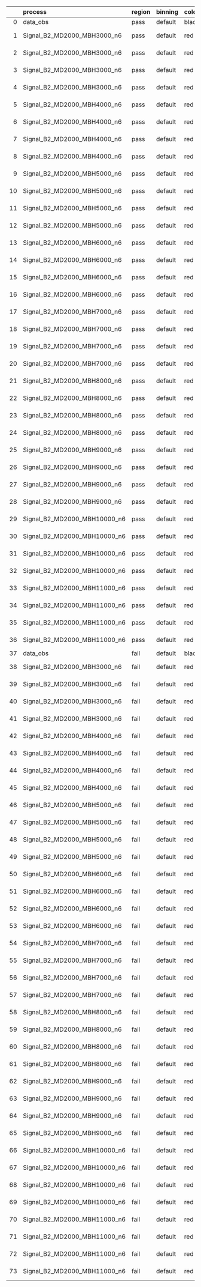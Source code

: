 |    | process                      | region   | binning   | color   | process_type   |   scale | variation   | source_filename                                                       | source_histname    | alias                        | title     |   combine_idx |     lnN |   shapes | syst_type   | direction   | variation_alias   |
|---:|:-----------------------------|:---------|:----------|:--------|:---------------|--------:|:------------|:----------------------------------------------------------------------|:-------------------|:-----------------------------|:----------|--------------:|--------:|---------:|:------------|:------------|:------------------|
|  0 | data_obs                     | pass     | default   | black   | DATA           |       1 | nominal     | ./histograms_for_2DAlphabet_v18//BH_Data.root                         | hpass              | Data                         | Data      |           nan | nan     |      nan | nan         | nan         | nan               |
|  1 | Signal_B2_MD2000_MBH3000_n6  | pass     | default   | red     | SIGNAL         |       1 | lumi        | ./histograms_for_2DAlphabet_v18//BH_Signal_B2_MD2000_MBH3000_n6.root  | hpass              | Signal_B2_MD2000_MBH3000_n6  | BH signal |           nan |   1.016 |      nan | lnN         | nan         | nan               |
|  2 | Signal_B2_MD2000_MBH3000_n6  | pass     | default   | red     | SIGNAL         |       1 | SVM         | ./histograms_for_2DAlphabet_v18//BH_Signal_B2_MD2000_MBH3000_n6.root  | hpass_SVMsyst_up   | Signal_B2_MD2000_MBH3000_n6  | BH signal |           nan | nan     |        1 | shapes      | Up          | SVMsyst           |
|  3 | Signal_B2_MD2000_MBH3000_n6  | pass     | default   | red     | SIGNAL         |       1 | SVM         | ./histograms_for_2DAlphabet_v18//BH_Signal_B2_MD2000_MBH3000_n6.root  | hpass_SVMsyst_down | Signal_B2_MD2000_MBH3000_n6  | BH signal |           nan | nan     |        1 | shapes      | Down        | SVMsyst           |
|  4 | Signal_B2_MD2000_MBH3000_n6  | pass     | default   | red     | SIGNAL         |       1 | nominal     | ./histograms_for_2DAlphabet_v18//BH_Signal_B2_MD2000_MBH3000_n6.root  | hpass              | Signal_B2_MD2000_MBH3000_n6  | BH signal |           nan | nan     |      nan | nan         | nan         | nan               |
|  5 | Signal_B2_MD2000_MBH4000_n6  | pass     | default   | red     | SIGNAL         |       1 | lumi        | ./histograms_for_2DAlphabet_v18//BH_Signal_B2_MD2000_MBH4000_n6.root  | hpass              | Signal_B2_MD2000_MBH4000_n6  | BH signal |           nan |   1.016 |      nan | lnN         | nan         | nan               |
|  6 | Signal_B2_MD2000_MBH4000_n6  | pass     | default   | red     | SIGNAL         |       1 | SVM         | ./histograms_for_2DAlphabet_v18//BH_Signal_B2_MD2000_MBH4000_n6.root  | hpass_SVMsyst_up   | Signal_B2_MD2000_MBH4000_n6  | BH signal |           nan | nan     |        1 | shapes      | Up          | SVMsyst           |
|  7 | Signal_B2_MD2000_MBH4000_n6  | pass     | default   | red     | SIGNAL         |       1 | SVM         | ./histograms_for_2DAlphabet_v18//BH_Signal_B2_MD2000_MBH4000_n6.root  | hpass_SVMsyst_down | Signal_B2_MD2000_MBH4000_n6  | BH signal |           nan | nan     |        1 | shapes      | Down        | SVMsyst           |
|  8 | Signal_B2_MD2000_MBH4000_n6  | pass     | default   | red     | SIGNAL         |       1 | nominal     | ./histograms_for_2DAlphabet_v18//BH_Signal_B2_MD2000_MBH4000_n6.root  | hpass              | Signal_B2_MD2000_MBH4000_n6  | BH signal |           nan | nan     |      nan | nan         | nan         | nan               |
|  9 | Signal_B2_MD2000_MBH5000_n6  | pass     | default   | red     | SIGNAL         |       1 | lumi        | ./histograms_for_2DAlphabet_v18//BH_Signal_B2_MD2000_MBH5000_n6.root  | hpass              | Signal_B2_MD2000_MBH5000_n6  | BH signal |           nan |   1.016 |      nan | lnN         | nan         | nan               |
| 10 | Signal_B2_MD2000_MBH5000_n6  | pass     | default   | red     | SIGNAL         |       1 | SVM         | ./histograms_for_2DAlphabet_v18//BH_Signal_B2_MD2000_MBH5000_n6.root  | hpass_SVMsyst_up   | Signal_B2_MD2000_MBH5000_n6  | BH signal |           nan | nan     |        1 | shapes      | Up          | SVMsyst           |
| 11 | Signal_B2_MD2000_MBH5000_n6  | pass     | default   | red     | SIGNAL         |       1 | SVM         | ./histograms_for_2DAlphabet_v18//BH_Signal_B2_MD2000_MBH5000_n6.root  | hpass_SVMsyst_down | Signal_B2_MD2000_MBH5000_n6  | BH signal |           nan | nan     |        1 | shapes      | Down        | SVMsyst           |
| 12 | Signal_B2_MD2000_MBH5000_n6  | pass     | default   | red     | SIGNAL         |       1 | nominal     | ./histograms_for_2DAlphabet_v18//BH_Signal_B2_MD2000_MBH5000_n6.root  | hpass              | Signal_B2_MD2000_MBH5000_n6  | BH signal |           nan | nan     |      nan | nan         | nan         | nan               |
| 13 | Signal_B2_MD2000_MBH6000_n6  | pass     | default   | red     | SIGNAL         |       1 | lumi        | ./histograms_for_2DAlphabet_v18//BH_Signal_B2_MD2000_MBH6000_n6.root  | hpass              | Signal_B2_MD2000_MBH6000_n6  | BH signal |           nan |   1.016 |      nan | lnN         | nan         | nan               |
| 14 | Signal_B2_MD2000_MBH6000_n6  | pass     | default   | red     | SIGNAL         |       1 | SVM         | ./histograms_for_2DAlphabet_v18//BH_Signal_B2_MD2000_MBH6000_n6.root  | hpass_SVMsyst_up   | Signal_B2_MD2000_MBH6000_n6  | BH signal |           nan | nan     |        1 | shapes      | Up          | SVMsyst           |
| 15 | Signal_B2_MD2000_MBH6000_n6  | pass     | default   | red     | SIGNAL         |       1 | SVM         | ./histograms_for_2DAlphabet_v18//BH_Signal_B2_MD2000_MBH6000_n6.root  | hpass_SVMsyst_down | Signal_B2_MD2000_MBH6000_n6  | BH signal |           nan | nan     |        1 | shapes      | Down        | SVMsyst           |
| 16 | Signal_B2_MD2000_MBH6000_n6  | pass     | default   | red     | SIGNAL         |       1 | nominal     | ./histograms_for_2DAlphabet_v18//BH_Signal_B2_MD2000_MBH6000_n6.root  | hpass              | Signal_B2_MD2000_MBH6000_n6  | BH signal |           nan | nan     |      nan | nan         | nan         | nan               |
| 17 | Signal_B2_MD2000_MBH7000_n6  | pass     | default   | red     | SIGNAL         |       1 | lumi        | ./histograms_for_2DAlphabet_v18//BH_Signal_B2_MD2000_MBH7000_n6.root  | hpass              | Signal_B2_MD2000_MBH7000_n6  | BH signal |           nan |   1.016 |      nan | lnN         | nan         | nan               |
| 18 | Signal_B2_MD2000_MBH7000_n6  | pass     | default   | red     | SIGNAL         |       1 | SVM         | ./histograms_for_2DAlphabet_v18//BH_Signal_B2_MD2000_MBH7000_n6.root  | hpass_SVMsyst_up   | Signal_B2_MD2000_MBH7000_n6  | BH signal |           nan | nan     |        1 | shapes      | Up          | SVMsyst           |
| 19 | Signal_B2_MD2000_MBH7000_n6  | pass     | default   | red     | SIGNAL         |       1 | SVM         | ./histograms_for_2DAlphabet_v18//BH_Signal_B2_MD2000_MBH7000_n6.root  | hpass_SVMsyst_down | Signal_B2_MD2000_MBH7000_n6  | BH signal |           nan | nan     |        1 | shapes      | Down        | SVMsyst           |
| 20 | Signal_B2_MD2000_MBH7000_n6  | pass     | default   | red     | SIGNAL         |       1 | nominal     | ./histograms_for_2DAlphabet_v18//BH_Signal_B2_MD2000_MBH7000_n6.root  | hpass              | Signal_B2_MD2000_MBH7000_n6  | BH signal |           nan | nan     |      nan | nan         | nan         | nan               |
| 21 | Signal_B2_MD2000_MBH8000_n6  | pass     | default   | red     | SIGNAL         |       1 | lumi        | ./histograms_for_2DAlphabet_v18//BH_Signal_B2_MD2000_MBH8000_n6.root  | hpass              | Signal_B2_MD2000_MBH8000_n6  | BH signal |           nan |   1.016 |      nan | lnN         | nan         | nan               |
| 22 | Signal_B2_MD2000_MBH8000_n6  | pass     | default   | red     | SIGNAL         |       1 | SVM         | ./histograms_for_2DAlphabet_v18//BH_Signal_B2_MD2000_MBH8000_n6.root  | hpass_SVMsyst_up   | Signal_B2_MD2000_MBH8000_n6  | BH signal |           nan | nan     |        1 | shapes      | Up          | SVMsyst           |
| 23 | Signal_B2_MD2000_MBH8000_n6  | pass     | default   | red     | SIGNAL         |       1 | SVM         | ./histograms_for_2DAlphabet_v18//BH_Signal_B2_MD2000_MBH8000_n6.root  | hpass_SVMsyst_down | Signal_B2_MD2000_MBH8000_n6  | BH signal |           nan | nan     |        1 | shapes      | Down        | SVMsyst           |
| 24 | Signal_B2_MD2000_MBH8000_n6  | pass     | default   | red     | SIGNAL         |       1 | nominal     | ./histograms_for_2DAlphabet_v18//BH_Signal_B2_MD2000_MBH8000_n6.root  | hpass              | Signal_B2_MD2000_MBH8000_n6  | BH signal |           nan | nan     |      nan | nan         | nan         | nan               |
| 25 | Signal_B2_MD2000_MBH9000_n6  | pass     | default   | red     | SIGNAL         |       1 | lumi        | ./histograms_for_2DAlphabet_v18//BH_Signal_B2_MD2000_MBH9000_n6.root  | hpass              | Signal_B2_MD2000_MBH9000_n6  | BH signal |           nan |   1.016 |      nan | lnN         | nan         | nan               |
| 26 | Signal_B2_MD2000_MBH9000_n6  | pass     | default   | red     | SIGNAL         |       1 | SVM         | ./histograms_for_2DAlphabet_v18//BH_Signal_B2_MD2000_MBH9000_n6.root  | hpass_SVMsyst_up   | Signal_B2_MD2000_MBH9000_n6  | BH signal |           nan | nan     |        1 | shapes      | Up          | SVMsyst           |
| 27 | Signal_B2_MD2000_MBH9000_n6  | pass     | default   | red     | SIGNAL         |       1 | SVM         | ./histograms_for_2DAlphabet_v18//BH_Signal_B2_MD2000_MBH9000_n6.root  | hpass_SVMsyst_down | Signal_B2_MD2000_MBH9000_n6  | BH signal |           nan | nan     |        1 | shapes      | Down        | SVMsyst           |
| 28 | Signal_B2_MD2000_MBH9000_n6  | pass     | default   | red     | SIGNAL         |       1 | nominal     | ./histograms_for_2DAlphabet_v18//BH_Signal_B2_MD2000_MBH9000_n6.root  | hpass              | Signal_B2_MD2000_MBH9000_n6  | BH signal |           nan | nan     |      nan | nan         | nan         | nan               |
| 29 | Signal_B2_MD2000_MBH10000_n6 | pass     | default   | red     | SIGNAL         |       1 | lumi        | ./histograms_for_2DAlphabet_v18//BH_Signal_B2_MD2000_MBH10000_n6.root | hpass              | Signal_B2_MD2000_MBH10000_n6 | BH signal |           nan |   1.016 |      nan | lnN         | nan         | nan               |
| 30 | Signal_B2_MD2000_MBH10000_n6 | pass     | default   | red     | SIGNAL         |       1 | SVM         | ./histograms_for_2DAlphabet_v18//BH_Signal_B2_MD2000_MBH10000_n6.root | hpass_SVMsyst_up   | Signal_B2_MD2000_MBH10000_n6 | BH signal |           nan | nan     |        1 | shapes      | Up          | SVMsyst           |
| 31 | Signal_B2_MD2000_MBH10000_n6 | pass     | default   | red     | SIGNAL         |       1 | SVM         | ./histograms_for_2DAlphabet_v18//BH_Signal_B2_MD2000_MBH10000_n6.root | hpass_SVMsyst_down | Signal_B2_MD2000_MBH10000_n6 | BH signal |           nan | nan     |        1 | shapes      | Down        | SVMsyst           |
| 32 | Signal_B2_MD2000_MBH10000_n6 | pass     | default   | red     | SIGNAL         |       1 | nominal     | ./histograms_for_2DAlphabet_v18//BH_Signal_B2_MD2000_MBH10000_n6.root | hpass              | Signal_B2_MD2000_MBH10000_n6 | BH signal |           nan | nan     |      nan | nan         | nan         | nan               |
| 33 | Signal_B2_MD2000_MBH11000_n6 | pass     | default   | red     | SIGNAL         |       1 | lumi        | ./histograms_for_2DAlphabet_v18//BH_Signal_B2_MD2000_MBH11000_n6.root | hpass              | Signal_B2_MD2000_MBH11000_n6 | BH signal |           nan |   1.016 |      nan | lnN         | nan         | nan               |
| 34 | Signal_B2_MD2000_MBH11000_n6 | pass     | default   | red     | SIGNAL         |       1 | SVM         | ./histograms_for_2DAlphabet_v18//BH_Signal_B2_MD2000_MBH11000_n6.root | hpass_SVMsyst_up   | Signal_B2_MD2000_MBH11000_n6 | BH signal |           nan | nan     |        1 | shapes      | Up          | SVMsyst           |
| 35 | Signal_B2_MD2000_MBH11000_n6 | pass     | default   | red     | SIGNAL         |       1 | SVM         | ./histograms_for_2DAlphabet_v18//BH_Signal_B2_MD2000_MBH11000_n6.root | hpass_SVMsyst_down | Signal_B2_MD2000_MBH11000_n6 | BH signal |           nan | nan     |        1 | shapes      | Down        | SVMsyst           |
| 36 | Signal_B2_MD2000_MBH11000_n6 | pass     | default   | red     | SIGNAL         |       1 | nominal     | ./histograms_for_2DAlphabet_v18//BH_Signal_B2_MD2000_MBH11000_n6.root | hpass              | Signal_B2_MD2000_MBH11000_n6 | BH signal |           nan | nan     |      nan | nan         | nan         | nan               |
| 37 | data_obs                     | fail     | default   | black   | DATA           |       1 | nominal     | ./histograms_for_2DAlphabet_v18//BH_Data.root                         | hfail              | Data                         | Data      |           nan | nan     |      nan | nan         | nan         | nan               |
| 38 | Signal_B2_MD2000_MBH3000_n6  | fail     | default   | red     | SIGNAL         |       1 | lumi        | ./histograms_for_2DAlphabet_v18//BH_Signal_B2_MD2000_MBH3000_n6.root  | hfail              | Signal_B2_MD2000_MBH3000_n6  | BH signal |           nan |   1.016 |      nan | lnN         | nan         | nan               |
| 39 | Signal_B2_MD2000_MBH3000_n6  | fail     | default   | red     | SIGNAL         |       1 | SVM         | ./histograms_for_2DAlphabet_v18//BH_Signal_B2_MD2000_MBH3000_n6.root  | hfail_SVMsyst_up   | Signal_B2_MD2000_MBH3000_n6  | BH signal |           nan | nan     |        1 | shapes      | Up          | SVMsyst           |
| 40 | Signal_B2_MD2000_MBH3000_n6  | fail     | default   | red     | SIGNAL         |       1 | SVM         | ./histograms_for_2DAlphabet_v18//BH_Signal_B2_MD2000_MBH3000_n6.root  | hfail_SVMsyst_down | Signal_B2_MD2000_MBH3000_n6  | BH signal |           nan | nan     |        1 | shapes      | Down        | SVMsyst           |
| 41 | Signal_B2_MD2000_MBH3000_n6  | fail     | default   | red     | SIGNAL         |       1 | nominal     | ./histograms_for_2DAlphabet_v18//BH_Signal_B2_MD2000_MBH3000_n6.root  | hfail              | Signal_B2_MD2000_MBH3000_n6  | BH signal |           nan | nan     |      nan | nan         | nan         | nan               |
| 42 | Signal_B2_MD2000_MBH4000_n6  | fail     | default   | red     | SIGNAL         |       1 | lumi        | ./histograms_for_2DAlphabet_v18//BH_Signal_B2_MD2000_MBH4000_n6.root  | hfail              | Signal_B2_MD2000_MBH4000_n6  | BH signal |           nan |   1.016 |      nan | lnN         | nan         | nan               |
| 43 | Signal_B2_MD2000_MBH4000_n6  | fail     | default   | red     | SIGNAL         |       1 | SVM         | ./histograms_for_2DAlphabet_v18//BH_Signal_B2_MD2000_MBH4000_n6.root  | hfail_SVMsyst_up   | Signal_B2_MD2000_MBH4000_n6  | BH signal |           nan | nan     |        1 | shapes      | Up          | SVMsyst           |
| 44 | Signal_B2_MD2000_MBH4000_n6  | fail     | default   | red     | SIGNAL         |       1 | SVM         | ./histograms_for_2DAlphabet_v18//BH_Signal_B2_MD2000_MBH4000_n6.root  | hfail_SVMsyst_down | Signal_B2_MD2000_MBH4000_n6  | BH signal |           nan | nan     |        1 | shapes      | Down        | SVMsyst           |
| 45 | Signal_B2_MD2000_MBH4000_n6  | fail     | default   | red     | SIGNAL         |       1 | nominal     | ./histograms_for_2DAlphabet_v18//BH_Signal_B2_MD2000_MBH4000_n6.root  | hfail              | Signal_B2_MD2000_MBH4000_n6  | BH signal |           nan | nan     |      nan | nan         | nan         | nan               |
| 46 | Signal_B2_MD2000_MBH5000_n6  | fail     | default   | red     | SIGNAL         |       1 | lumi        | ./histograms_for_2DAlphabet_v18//BH_Signal_B2_MD2000_MBH5000_n6.root  | hfail              | Signal_B2_MD2000_MBH5000_n6  | BH signal |           nan |   1.016 |      nan | lnN         | nan         | nan               |
| 47 | Signal_B2_MD2000_MBH5000_n6  | fail     | default   | red     | SIGNAL         |       1 | SVM         | ./histograms_for_2DAlphabet_v18//BH_Signal_B2_MD2000_MBH5000_n6.root  | hfail_SVMsyst_up   | Signal_B2_MD2000_MBH5000_n6  | BH signal |           nan | nan     |        1 | shapes      | Up          | SVMsyst           |
| 48 | Signal_B2_MD2000_MBH5000_n6  | fail     | default   | red     | SIGNAL         |       1 | SVM         | ./histograms_for_2DAlphabet_v18//BH_Signal_B2_MD2000_MBH5000_n6.root  | hfail_SVMsyst_down | Signal_B2_MD2000_MBH5000_n6  | BH signal |           nan | nan     |        1 | shapes      | Down        | SVMsyst           |
| 49 | Signal_B2_MD2000_MBH5000_n6  | fail     | default   | red     | SIGNAL         |       1 | nominal     | ./histograms_for_2DAlphabet_v18//BH_Signal_B2_MD2000_MBH5000_n6.root  | hfail              | Signal_B2_MD2000_MBH5000_n6  | BH signal |           nan | nan     |      nan | nan         | nan         | nan               |
| 50 | Signal_B2_MD2000_MBH6000_n6  | fail     | default   | red     | SIGNAL         |       1 | lumi        | ./histograms_for_2DAlphabet_v18//BH_Signal_B2_MD2000_MBH6000_n6.root  | hfail              | Signal_B2_MD2000_MBH6000_n6  | BH signal |           nan |   1.016 |      nan | lnN         | nan         | nan               |
| 51 | Signal_B2_MD2000_MBH6000_n6  | fail     | default   | red     | SIGNAL         |       1 | SVM         | ./histograms_for_2DAlphabet_v18//BH_Signal_B2_MD2000_MBH6000_n6.root  | hfail_SVMsyst_up   | Signal_B2_MD2000_MBH6000_n6  | BH signal |           nan | nan     |        1 | shapes      | Up          | SVMsyst           |
| 52 | Signal_B2_MD2000_MBH6000_n6  | fail     | default   | red     | SIGNAL         |       1 | SVM         | ./histograms_for_2DAlphabet_v18//BH_Signal_B2_MD2000_MBH6000_n6.root  | hfail_SVMsyst_down | Signal_B2_MD2000_MBH6000_n6  | BH signal |           nan | nan     |        1 | shapes      | Down        | SVMsyst           |
| 53 | Signal_B2_MD2000_MBH6000_n6  | fail     | default   | red     | SIGNAL         |       1 | nominal     | ./histograms_for_2DAlphabet_v18//BH_Signal_B2_MD2000_MBH6000_n6.root  | hfail              | Signal_B2_MD2000_MBH6000_n6  | BH signal |           nan | nan     |      nan | nan         | nan         | nan               |
| 54 | Signal_B2_MD2000_MBH7000_n6  | fail     | default   | red     | SIGNAL         |       1 | lumi        | ./histograms_for_2DAlphabet_v18//BH_Signal_B2_MD2000_MBH7000_n6.root  | hfail              | Signal_B2_MD2000_MBH7000_n6  | BH signal |           nan |   1.016 |      nan | lnN         | nan         | nan               |
| 55 | Signal_B2_MD2000_MBH7000_n6  | fail     | default   | red     | SIGNAL         |       1 | SVM         | ./histograms_for_2DAlphabet_v18//BH_Signal_B2_MD2000_MBH7000_n6.root  | hfail_SVMsyst_up   | Signal_B2_MD2000_MBH7000_n6  | BH signal |           nan | nan     |        1 | shapes      | Up          | SVMsyst           |
| 56 | Signal_B2_MD2000_MBH7000_n6  | fail     | default   | red     | SIGNAL         |       1 | SVM         | ./histograms_for_2DAlphabet_v18//BH_Signal_B2_MD2000_MBH7000_n6.root  | hfail_SVMsyst_down | Signal_B2_MD2000_MBH7000_n6  | BH signal |           nan | nan     |        1 | shapes      | Down        | SVMsyst           |
| 57 | Signal_B2_MD2000_MBH7000_n6  | fail     | default   | red     | SIGNAL         |       1 | nominal     | ./histograms_for_2DAlphabet_v18//BH_Signal_B2_MD2000_MBH7000_n6.root  | hfail              | Signal_B2_MD2000_MBH7000_n6  | BH signal |           nan | nan     |      nan | nan         | nan         | nan               |
| 58 | Signal_B2_MD2000_MBH8000_n6  | fail     | default   | red     | SIGNAL         |       1 | lumi        | ./histograms_for_2DAlphabet_v18//BH_Signal_B2_MD2000_MBH8000_n6.root  | hfail              | Signal_B2_MD2000_MBH8000_n6  | BH signal |           nan |   1.016 |      nan | lnN         | nan         | nan               |
| 59 | Signal_B2_MD2000_MBH8000_n6  | fail     | default   | red     | SIGNAL         |       1 | SVM         | ./histograms_for_2DAlphabet_v18//BH_Signal_B2_MD2000_MBH8000_n6.root  | hfail_SVMsyst_up   | Signal_B2_MD2000_MBH8000_n6  | BH signal |           nan | nan     |        1 | shapes      | Up          | SVMsyst           |
| 60 | Signal_B2_MD2000_MBH8000_n6  | fail     | default   | red     | SIGNAL         |       1 | SVM         | ./histograms_for_2DAlphabet_v18//BH_Signal_B2_MD2000_MBH8000_n6.root  | hfail_SVMsyst_down | Signal_B2_MD2000_MBH8000_n6  | BH signal |           nan | nan     |        1 | shapes      | Down        | SVMsyst           |
| 61 | Signal_B2_MD2000_MBH8000_n6  | fail     | default   | red     | SIGNAL         |       1 | nominal     | ./histograms_for_2DAlphabet_v18//BH_Signal_B2_MD2000_MBH8000_n6.root  | hfail              | Signal_B2_MD2000_MBH8000_n6  | BH signal |           nan | nan     |      nan | nan         | nan         | nan               |
| 62 | Signal_B2_MD2000_MBH9000_n6  | fail     | default   | red     | SIGNAL         |       1 | lumi        | ./histograms_for_2DAlphabet_v18//BH_Signal_B2_MD2000_MBH9000_n6.root  | hfail              | Signal_B2_MD2000_MBH9000_n6  | BH signal |           nan |   1.016 |      nan | lnN         | nan         | nan               |
| 63 | Signal_B2_MD2000_MBH9000_n6  | fail     | default   | red     | SIGNAL         |       1 | SVM         | ./histograms_for_2DAlphabet_v18//BH_Signal_B2_MD2000_MBH9000_n6.root  | hfail_SVMsyst_up   | Signal_B2_MD2000_MBH9000_n6  | BH signal |           nan | nan     |        1 | shapes      | Up          | SVMsyst           |
| 64 | Signal_B2_MD2000_MBH9000_n6  | fail     | default   | red     | SIGNAL         |       1 | SVM         | ./histograms_for_2DAlphabet_v18//BH_Signal_B2_MD2000_MBH9000_n6.root  | hfail_SVMsyst_down | Signal_B2_MD2000_MBH9000_n6  | BH signal |           nan | nan     |        1 | shapes      | Down        | SVMsyst           |
| 65 | Signal_B2_MD2000_MBH9000_n6  | fail     | default   | red     | SIGNAL         |       1 | nominal     | ./histograms_for_2DAlphabet_v18//BH_Signal_B2_MD2000_MBH9000_n6.root  | hfail              | Signal_B2_MD2000_MBH9000_n6  | BH signal |           nan | nan     |      nan | nan         | nan         | nan               |
| 66 | Signal_B2_MD2000_MBH10000_n6 | fail     | default   | red     | SIGNAL         |       1 | lumi        | ./histograms_for_2DAlphabet_v18//BH_Signal_B2_MD2000_MBH10000_n6.root | hfail              | Signal_B2_MD2000_MBH10000_n6 | BH signal |           nan |   1.016 |      nan | lnN         | nan         | nan               |
| 67 | Signal_B2_MD2000_MBH10000_n6 | fail     | default   | red     | SIGNAL         |       1 | SVM         | ./histograms_for_2DAlphabet_v18//BH_Signal_B2_MD2000_MBH10000_n6.root | hfail_SVMsyst_up   | Signal_B2_MD2000_MBH10000_n6 | BH signal |           nan | nan     |        1 | shapes      | Up          | SVMsyst           |
| 68 | Signal_B2_MD2000_MBH10000_n6 | fail     | default   | red     | SIGNAL         |       1 | SVM         | ./histograms_for_2DAlphabet_v18//BH_Signal_B2_MD2000_MBH10000_n6.root | hfail_SVMsyst_down | Signal_B2_MD2000_MBH10000_n6 | BH signal |           nan | nan     |        1 | shapes      | Down        | SVMsyst           |
| 69 | Signal_B2_MD2000_MBH10000_n6 | fail     | default   | red     | SIGNAL         |       1 | nominal     | ./histograms_for_2DAlphabet_v18//BH_Signal_B2_MD2000_MBH10000_n6.root | hfail              | Signal_B2_MD2000_MBH10000_n6 | BH signal |           nan | nan     |      nan | nan         | nan         | nan               |
| 70 | Signal_B2_MD2000_MBH11000_n6 | fail     | default   | red     | SIGNAL         |       1 | lumi        | ./histograms_for_2DAlphabet_v18//BH_Signal_B2_MD2000_MBH11000_n6.root | hfail              | Signal_B2_MD2000_MBH11000_n6 | BH signal |           nan |   1.016 |      nan | lnN         | nan         | nan               |
| 71 | Signal_B2_MD2000_MBH11000_n6 | fail     | default   | red     | SIGNAL         |       1 | SVM         | ./histograms_for_2DAlphabet_v18//BH_Signal_B2_MD2000_MBH11000_n6.root | hfail_SVMsyst_up   | Signal_B2_MD2000_MBH11000_n6 | BH signal |           nan | nan     |        1 | shapes      | Up          | SVMsyst           |
| 72 | Signal_B2_MD2000_MBH11000_n6 | fail     | default   | red     | SIGNAL         |       1 | SVM         | ./histograms_for_2DAlphabet_v18//BH_Signal_B2_MD2000_MBH11000_n6.root | hfail_SVMsyst_down | Signal_B2_MD2000_MBH11000_n6 | BH signal |           nan | nan     |        1 | shapes      | Down        | SVMsyst           |
| 73 | Signal_B2_MD2000_MBH11000_n6 | fail     | default   | red     | SIGNAL         |       1 | nominal     | ./histograms_for_2DAlphabet_v18//BH_Signal_B2_MD2000_MBH11000_n6.root | hfail              | Signal_B2_MD2000_MBH11000_n6 | BH signal |           nan | nan     |      nan | nan         | nan         | nan               |